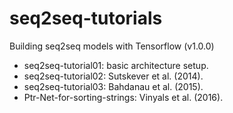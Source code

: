 # seq2seq-tutorials
Building seq2seq models with Tensorflow (v1.0.0)

* seq2seq-tutorial01: basic architecture setup.
* seq2seq-tutorial02: Sutskever et al. (2014).
* seq2seq-tutorial03: Bahdanau et al. (2015).
* Ptr-Net-for-sorting-strings: Vinyals et al. (2016).
